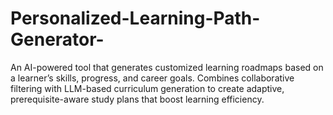 # Personalized-Learning-Path-Generator-
An AI-powered tool that generates customized learning roadmaps based on a learner’s skills, progress, and career goals. Combines collaborative filtering with LLM-based curriculum generation to create adaptive, prerequisite-aware study plans that boost learning efficiency.
